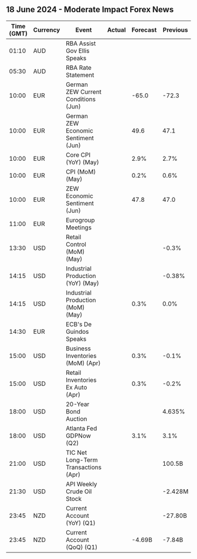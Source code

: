 ## 18 June 2024 - Moderate Impact Forex News

| Time (GMT) | Currency | Event | Actual | Forecast | Previous |
|------|----------|-------|--------|----------|----------|
| 01:10 | AUD | RBA Assist Gov Ellis Speaks |  |  |  |
| 05:30 | AUD | RBA Rate Statement |  |  |  |
| 10:00 | EUR | German ZEW Current Conditions (Jun) |  | -65.0 | -72.3 |
| 10:00 | EUR | German ZEW Economic Sentiment (Jun) |  | 49.6 | 47.1 |
| 10:00 | EUR | Core CPI (YoY) (May) |  | 2.9% | 2.7% |
| 10:00 | EUR | CPI (MoM) (May) |  | 0.2% | 0.6% |
| 10:00 | EUR | ZEW Economic Sentiment (Jun) |  | 47.8 | 47.0 |
| 11:00 | EUR | Eurogroup Meetings |  |  |  |
| 13:30 | USD | Retail Control (MoM) (May) |  |  | -0.3% |
| 14:15 | USD | Industrial Production (YoY) (May) |  |  | -0.38% |
| 14:15 | USD | Industrial Production (MoM) (May) |  | 0.3% | 0.0% |
| 14:30 | EUR | ECB's De Guindos Speaks |  |  |  |
| 15:00 | USD | Business Inventories (MoM) (Apr) |  | 0.3% | -0.1% |
| 15:00 | USD | Retail Inventories Ex Auto (Apr) |  | 0.3% | -0.2% |
| 18:00 | USD | 20-Year Bond Auction |  |  | 4.635% |
| 18:00 | USD | Atlanta Fed GDPNow (Q2) |  | 3.1% | 3.1% |
| 21:00 | USD | TIC Net Long-Term Transactions (Apr) |  |  | 100.5B |
| 21:30 | USD | API Weekly Crude Oil Stock |  |  | -2.428M |
| 23:45 | NZD | Current Account (YoY) (Q1) |  |  | -27.80B |
| 23:45 | NZD | Current Account (QoQ) (Q1) |  | -4.69B | -7.84B |
